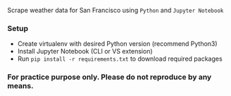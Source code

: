 Scrape weather data for San Francisco using `Python` and `Jupyter Notebook`

### Setup

-   Create virtualenv with desired Python version (recommend Python3)
-   Install Jupyter Notebook (CLI or VS extension)
-   Run `pip install -r requirements.txt` to download required packages

### For practice purpose only. Please do not reproduce by any means.
